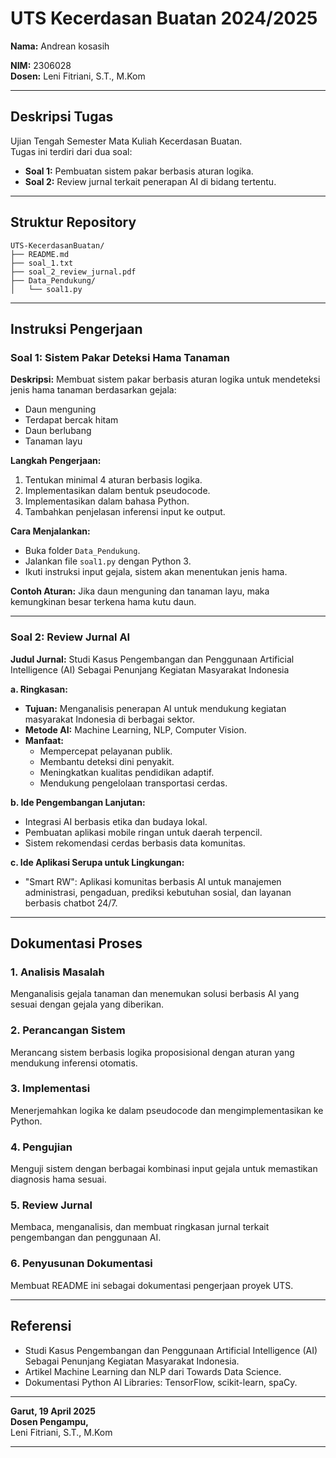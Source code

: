 # UTS Kecerdasan Buatan 2024/2025

**Nama:** Andrean kosasih 

**NIM:** 2306028  
**Dosen:** Leni Fitriani, S.T., M.Kom

---

## Deskripsi Tugas
Ujian Tengah Semester Mata Kuliah Kecerdasan Buatan.  
Tugas ini terdiri dari dua soal:
- **Soal 1:** Pembuatan sistem pakar berbasis aturan logika.
- **Soal 2:** Review jurnal terkait penerapan AI di bidang tertentu.

---

## Struktur Repository
```
UTS-KecerdasanBuatan/
├── README.md
├── soal_1.txt
├── soal_2_review_jurnal.pdf
├── Data_Pendukung/
│   └── soal1.py
```

---

## Instruksi Pengerjaan

### Soal 1: Sistem Pakar Deteksi Hama Tanaman

**Deskripsi:**
Membuat sistem pakar berbasis aturan logika untuk mendeteksi jenis hama tanaman berdasarkan gejala:
- Daun menguning
- Terdapat bercak hitam
- Daun berlubang
- Tanaman layu

**Langkah Pengerjaan:**
1. Tentukan minimal 4 aturan berbasis logika.
2. Implementasikan dalam bentuk pseudocode.
3. Implementasikan dalam bahasa Python.
4. Tambahkan penjelasan inferensi input ke output.

**Cara Menjalankan:**
- Buka folder `Data_Pendukung`.
- Jalankan file `soal1.py` dengan Python 3.
- Ikuti instruksi input gejala, sistem akan menentukan jenis hama.

**Contoh Aturan:**
Jika daun menguning dan tanaman layu, maka kemungkinan besar terkena hama kutu daun.

---

### Soal 2: Review Jurnal AI

**Judul Jurnal:** Studi Kasus Pengembangan dan Penggunaan Artificial Intelligence (AI) Sebagai Penunjang Kegiatan Masyarakat Indonesia

**a. Ringkasan:**
- **Tujuan:** Menganalisis penerapan AI untuk mendukung kegiatan masyarakat Indonesia di berbagai sektor.
- **Metode AI:** Machine Learning, NLP, Computer Vision.
- **Manfaat:**
  - Mempercepat pelayanan publik.
  - Membantu deteksi dini penyakit.
  - Meningkatkan kualitas pendidikan adaptif.
  - Mendukung pengelolaan transportasi cerdas.

**b. Ide Pengembangan Lanjutan:**
- Integrasi AI berbasis etika dan budaya lokal.
- Pembuatan aplikasi mobile ringan untuk daerah terpencil.
- Sistem rekomendasi cerdas berbasis data komunitas.

**c. Ide Aplikasi Serupa untuk Lingkungan:**
- "Smart RW": Aplikasi komunitas berbasis AI untuk manajemen administrasi, pengaduan, prediksi kebutuhan sosial, dan layanan berbasis chatbot 24/7.

---

## Dokumentasi Proses

### 1. Analisis Masalah
Menganalisis gejala tanaman dan menemukan solusi berbasis AI yang sesuai dengan gejala yang diberikan.

### 2. Perancangan Sistem
Merancang sistem berbasis logika proposisional dengan aturan yang mendukung inferensi otomatis.

### 3. Implementasi
Menerjemahkan logika ke dalam pseudocode dan mengimplementasikan ke Python.

### 4. Pengujian
Menguji sistem dengan berbagai kombinasi input gejala untuk memastikan diagnosis hama sesuai.

### 5. Review Jurnal
Membaca, menganalisis, dan membuat ringkasan jurnal terkait pengembangan dan penggunaan AI.

### 6. Penyusunan Dokumentasi
Membuat README ini sebagai dokumentasi pengerjaan proyek UTS.

---

## Referensi
- Studi Kasus Pengembangan dan Penggunaan Artificial Intelligence (AI) Sebagai Penunjang Kegiatan Masyarakat Indonesia.
- Artikel Machine Learning dan NLP dari Towards Data Science.
- Dokumentasi Python AI Libraries: TensorFlow, scikit-learn, spaCy.

---

**Garut, 19 April 2025**  
**Dosen Pengampu,**  
Leni Fitriani, S.T., M.Kom


---
